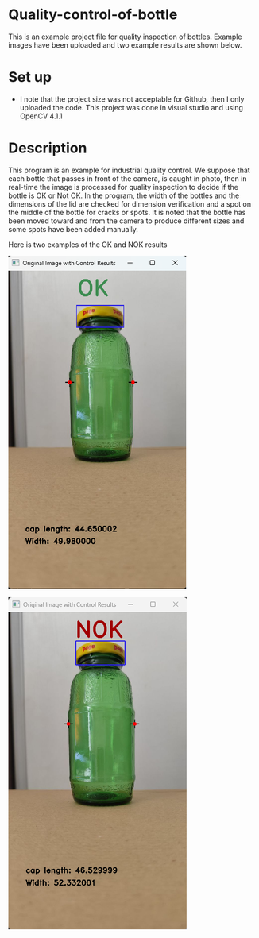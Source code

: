 # Quality-control-of-bottle

This is an example project file for quality inspection of bottles. Example images have been uploaded and two example results are shown below.

# Set up
* I note that the project size was not acceptable for Github, then I only uploaded the code.
This project was done in visual studio and using OpenCV 4.1.1

# Description
This program is an example for industrial quality control. We suppose that each bottle that passes in front of the camera, is caught in photo, then in real-time the image is processed for quality inspection to decide if the bottle is OK or Not OK.
In the program, the width of the bottles and the dimensions of the lid are checked for dimension verification and a spot on the middle of the bottle for cracks or spots.
It is noted that the bottle has been moved toward and from the camera to produce different sizes and some spots have been added manually.

Here is two examples of the OK and NOK results

![OK](https://github.com/vmohammadi/Quality-control-of-bottle/blob/main/Ex1.png)

![NOK](https://github.com/vmohammadi/Quality-control-of-bottle/blob/main/Ex2.png)
